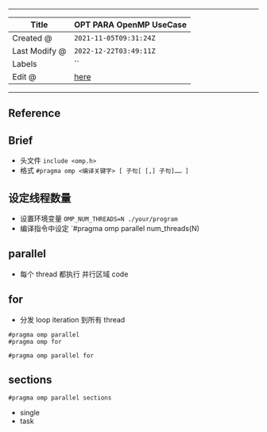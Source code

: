 -----

| Title         | OPT PARA OpenMP UseCase                             |
| ------------- | --------------------------------------------------- |
| Created @     | `2021-11-05T09:31:24Z`                              |
| Last Modify @ | `2022-12-22T03:49:11Z`                              |
| Labels        | \`\`                                                |
| Edit @        | [here](https://github.com/junxnone/xwiki/issues/25) |

-----

## Reference

## Brief

  - 头文件 `include <omp.h>`
  - 格式 `#pragma omp <编译关键字> [ 子句[ [,] 子句]…… ]`

## 设定线程数量

  - 设置环境变量 `OMP_NUM_THREADS=N ./your/program`
  - 编译指令中设定 \`\#pragma omp parallel num\_threads(N)

## parallel

  - 每个 thread 都执行 并行区域 code

## for

  - 分发 loop iteration 到所有 thread

<!-- end list -->

    #pragma omp parallel
    #pragma omp for

    #pragma omp parallel for

## sections

    #pragma omp parallel sections

  - single
  - task
